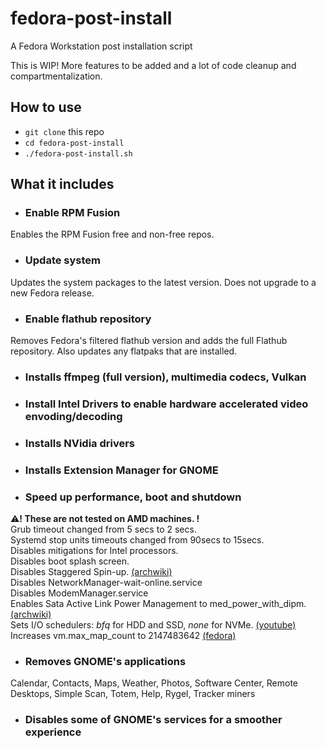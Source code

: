 # fedora-post-install
A Fedora Workstation post installation script

This is WIP! More features to be added and a lot of code cleanup and compartmentalization.  

## How to use
- `git clone` this repo  
- `cd fedora-post-install`  
- `./fedora-post-install.sh`
  
## What it includes

- ### Enable RPM Fusion
Enables the RPM Fusion free and non-free repos.

- ### Update system
Updates the system packages to the latest version. Does not upgrade to a new Fedora release.

- ### Enable flathub repository
Removes Fedora's filtered flathub version and adds the full Flathub repository. Also updates any flatpaks that are installed.

- ### Installs ffmpeg (full version), multimedia codecs, Vulkan

- ### Install Intel Drivers to enable hardware accelerated video envoding/decoding

- ### Installs NVidia drivers  

- ### Installs Extension Manager for GNOME  

- ### Speed up performance, boot and shutdown
:warning:**! These are not tested on AMD machines. !**  
Grub timeout changed from 5 secs to 2 secs.  
Systemd stop units timeouts changed from 90secs to 15secs.  
Disables mitigations for Intel processors.  
Disables boot splash screen.  
Disables Staggered Spin-up. [(archwiki)](https://wiki.archlinux.org/title/Improving_performance/Boot_process#Staggered_spin-up)  
Disables NetworkManager-wait-online.service  
Disables ModemManager.service  
Enables Sata Active Link Power Management to med_power_with_dipm. [(archwiki)](https://wiki.archlinux.org/title/Power_management#SATA_Active_Link_Power_Management)  
Sets I/O schedulers: *bfq* for HDD and SSD, *none* for NVMe. [(youtube)](https://youtu.be/1B3P3OziWlI)  
Increases vm.max_map_count to 2147483642 [(fedora)](https://fedoraproject.org/wiki/Changes/IncreaseVmMaxMapCount)  

- ### Removes GNOME's applications
Calendar, Contacts, Maps, Weather, Photos, Software Center, Remote Desktops, Simple Scan, Totem, Help, Rygel, Tracker miners

- ### Disables some of GNOME's services for a smoother experience
